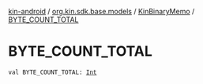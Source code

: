 [kin-android](../../index.md) / [org.kin.sdk.base.models](../index.md) / [KinBinaryMemo](index.md) / [BYTE_COUNT_TOTAL](./-b-y-t-e_-c-o-u-n-t_-t-o-t-a-l.md)

# BYTE_COUNT_TOTAL

`val BYTE_COUNT_TOTAL: `[`Int`](https://kotlinlang.org/api/latest/jvm/stdlib/kotlin/-int/index.html)